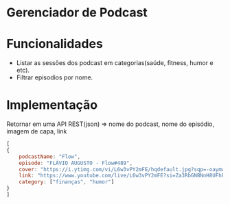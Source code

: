 # Gerenciador de Podcast

# Funcionalidades
- Listar as sessões dos podcast em categorias(saúde, fitness, humor e etc).
- Filtrar episodios por nome.

# Implementação
Retornar em uma API REST(json) => nome do podcast, nome do episódio, imagem de capa, link


```js
[
{
    podcastName: "Flow",
    episode: "FLÁVIO AUGUSTO - Flow#489",
    cover: "https://i.ytimg.com/vi/L6w3vPY2mFE/hqdefault.jpg?sqp=-oaymwEnCNACELwBSFryq4qpAxkIARUAAIhCGAHYAQHiAQoIGBACGAY4AUAB&rs=AOn4CLDT2fZWpbFsL6TDiatLPeBpdbNOPA",
    link: "https://www.youtube.com/live/L6w3vPY2mFE?si=Za3RbGNBNnH8UFhP",
    category: ["finanças", "humor"]
}
]
```